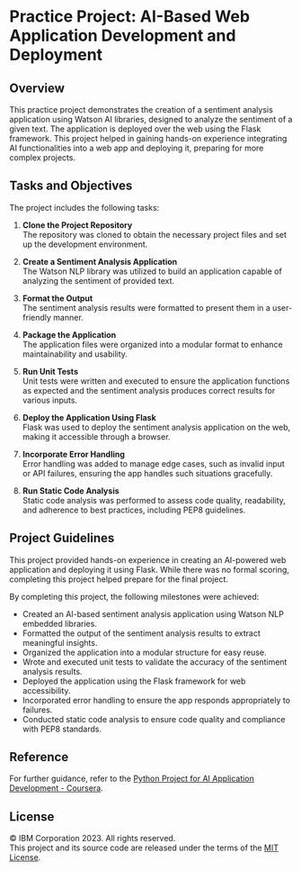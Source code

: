# Practice Project: AI-Based Web Application Development and Deployment

## Overview

This practice project demonstrates the creation of a sentiment analysis application using Watson AI libraries, designed to analyze the sentiment of a given text. The application is deployed over the web using the Flask framework. This project helped in gaining hands-on experience integrating AI functionalities into a web app and deploying it, preparing for more complex projects.

## Tasks and Objectives

The project includes the following tasks:

1. **Clone the Project Repository**  
   The repository was cloned to obtain the necessary project files and set up the development environment.

2. **Create a Sentiment Analysis Application**  
   The Watson NLP library was utilized to build an application capable of analyzing the sentiment of provided text.

3. **Format the Output**  
   The sentiment analysis results were formatted to present them in a user-friendly manner.

4. **Package the Application**  
   The application files were organized into a modular format to enhance maintainability and usability.

5. **Run Unit Tests**  
   Unit tests were written and executed to ensure the application functions as expected and the sentiment analysis produces correct results for various inputs.

6. **Deploy the Application Using Flask**  
   Flask was used to deploy the sentiment analysis application on the web, making it accessible through a browser.

7. **Incorporate Error Handling**  
   Error handling was added to manage edge cases, such as invalid input or API failures, ensuring the app handles such situations gracefully.

8. **Run Static Code Analysis**  
   Static code analysis was performed to assess code quality, readability, and adherence to best practices, including PEP8 guidelines.

## Project Guidelines

This project provided hands-on experience in creating an AI-powered web application and deploying it using Flask. While there was no formal scoring, completing this project helped prepare for the final project.

By completing this project, the following milestones were achieved:

- Created an AI-based sentiment analysis application using Watson NLP embedded libraries.
- Formatted the output of the sentiment analysis results to extract meaningful insights.
- Organized the application into a modular structure for easy reuse.
- Wrote and executed unit tests to validate the accuracy of the sentiment analysis results.
- Deployed the application using the Flask framework for web accessibility.
- Incorporated error handling to ensure the app responds appropriately to failures.
- Conducted static code analysis to ensure code quality and compliance with PEP8 standards.

## Reference

For further guidance, refer to the [Python Project for AI Application Development - Coursera](https://www.coursera.org/learn/python-project-for-ai-application-development).

## License

© IBM Corporation 2023. All rights reserved.  
This project and its source code are released under the terms of the [MIT License](LICENSE).
